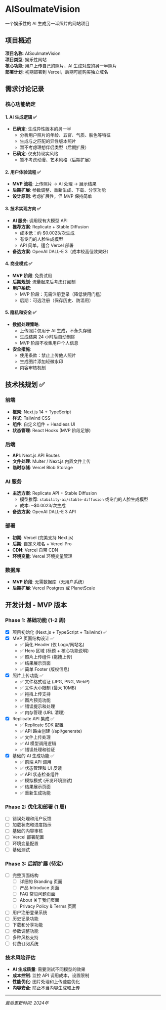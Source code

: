 # AISoulmateVision

一个娱乐性的 AI 生成另一半照片的网站项目

## 项目概述

**项目名称**: AISoulmateVision  
**项目类型**: 娱乐性网站  
**核心功能**: 用户上传自己的照片，AI 生成对应的另一半照片  
**部署计划**: 初期部署到 Vercel，后期可能购买独立域名  

## 需求讨论记录

### 核心功能确定

#### 1. AI 生成逻辑 ✅
- **已确定**: 生成异性版本的另一半
  - 分析用户照片的年龄、五官、气质、肤色等特征
  - 生成与之匹配的异性版本照片
  - 暂不考虑理想伴侣类型（后期扩展）
- **已确定**: 仅支持现实风格
  - 暂不考虑动漫、艺术风格（后期扩展）

#### 2. 用户体验流程 ✅
- **MVP 流程**: 上传照片 → AI 处理 → 展示结果
- **后期扩展**: 参数调整、重新生成、下载、分享功能
- **设计原则**: 考虑扩展性，但 MVP 保持简单

#### 3. 技术实现方向 ✅
- **AI 服务**: 调用现有大模型 API
- **推荐方案**: Replicate + Stable Diffusion
  - 成本低：约 $0.0023/次生成
  - 有专门的人脸生成模型
  - API 简单，适合 Vercel 部署
- **备选方案**: OpenAI DALL-E 3（成本较高但效果好）

#### 4. 商业模式 ✅
- **MVP 阶段**: 免费试用
- **后期规划**: 流量起来后考虑订阅制
- **用户系统**: 
  - MVP 阶段：无需注册登录（降低使用门槛）
  - 后期：可选注册（保存历史、防滥用）

#### 5. 隐私和安全 ✅
- **数据处理策略**:
  - 上传照片仅用于 AI 生成，不永久存储
  - 生成结果 24 小时后自动删除
  - MVP 阶段不收集用户个人信息
- **安全措施**:
  - 使用条款：禁止上传他人照片
  - 生成图片添加轻微水印
  - 内容审核机制

## 技术栈规划 ✅

### 前端
- **框架**: Next.js 14 + TypeScript
- **样式**: Tailwind CSS
- **组件**: 自定义组件 + Headless UI
- **状态管理**: React Hooks (MVP 阶段足够)

### 后端
- **API**: Next.js API Routes
- **文件处理**: Multer / Next.js 内置文件上传
- **临时存储**: Vercel Blob Storage

### AI 服务
- **主选方案**: Replicate API + Stable Diffusion
  - 模型推荐: `stability-ai/stable-diffusion` 或专门的人脸生成模型
  - 成本: ~$0.0023/次生成
- **备选方案**: OpenAI DALL-E 3 API

### 部署
- **初期**: Vercel (完美支持 Next.js)
- **后期**: 自定义域名 + Vercel Pro
- **CDN**: Vercel 自带 CDN
- **环境变量**: Vercel 环境变量管理

### 数据库
- **MVP 阶段**: 无需数据库（无用户系统）
- **后期扩展**: Vercel Postgres 或 PlanetScale

## 开发计划 - MVP 版本

### Phase 1: 基础功能 (1-2 周)
- [x] 项目初始化 (Next.js + TypeScript + Tailwind) ✅
- [x] MVP 页面结构设计 ✅
  - ✅ 简化 Header (仅 Logo/网站名)
  - ✅ Hero 区域 (标题 + 核心功能说明)
  - ✅ 照片上传组件 (拖拽上传)
  - ✅ 结果展示页面
  - ✅ 简单 Footer (版权信息)
- [x] 照片上传功能 ✅
  - ✅ 文件格式验证 (JPG, PNG, WebP)
  - ✅ 文件大小限制 (最大 10MB)
  - ✅ 拖拽上传支持
  - ✅ 图片预览功能
  - ✅ 错误提示和处理
  - ✅ 内存管理 (URL 清理)
- [x] Replicate API 集成 ✅
  - ✅ Replicate SDK 配置
  - ✅ API 路由创建 (/api/generate)
  - ✅ 文件上传处理
  - ✅ AI 模型调用逻辑
  - ✅ 错误处理和验证
- [x] 基础的 AI 生成功能 ✅
  - ✅ 前端 API 调用
  - ✅ 状态管理和 UI 反馈
  - ✅ API 状态检查组件
  - ✅ 模拟模式 (开发环境测试)
  - ✅ 结果展示页面
  - ✅ 重新生成功能

### Phase 2: 优化和部署 (1 周)
- [ ] 错误处理和用户反馈
- [ ] 加载状态和进度指示
- [ ] 基础的内容审核
- [ ] Vercel 部署配置
- [ ] 环境变量配置
- [ ] 基础测试

### Phase 3: 后期扩展 (待定)
- [ ] 完整页面结构
  - [ ] 详细的 Branding 页面
  - [ ] 产品 Introduce 页面  
  - [ ] FAQ 常见问题页面
  - [ ] About 关于我们页面
  - [ ] Privacy Policy & Terms 页面
- [ ] 用户注册登录系统
- [ ] 历史记录功能
- [ ] 下载和分享功能
- [ ] 参数调整功能
- [ ] 多种风格支持
- [ ] 付费订阅系统

### 技术风险评估
- **AI 生成质量**: 需要测试不同模型的效果
- **成本控制**: 监控 API 调用成本，设置限制
- **性能优化**: 图片处理和上传速度优化
- **内容安全**: 防止不当内容生成和上传

---

*最后更新时间: 2024年* 